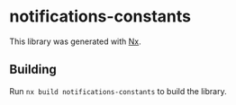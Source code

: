 # notifications-constants

This library was generated with [Nx](https://nx.dev).

## Building

Run `nx build notifications-constants` to build the library.
